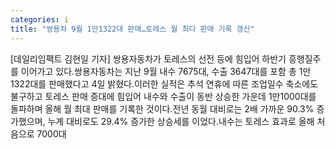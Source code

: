 ```yaml
---
categories: i
title: "쌍용차 9월 1만1322대 판매…토레스 월 최다 판매 기록 갱신"
---
```

[데일리임팩트 김현일 기자] 쌍용자동차가 토레스의 선전 등에 힘입어 하반기 흥행질주를 이어가고 있다.쌍용자동차는 지난 9월 내수 7675대, 수출 3647대를 포함 총 1만1322대를 판매했다고 4일 밝혔다.이러한 실적은 추석 연휴에 따른 조업일수 축소에도 불구하고 토레스 판매 증대에 힘입어 내수와 수출이 동반 상승한 가운데 1만1000대를 돌파하며 올해 월 최대 판매를 기록한 것이다.전년 동월 대비로는 2배 가까운 90.3% 증가했으며, 누계 대비로도 29.4% 증가한 상승세를 이었다.내수는 토레스 효과로 올해 처음으로 7000대